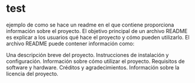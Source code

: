 # test
ejemplo de como se hace un readme en el que contiene proporciona información sobre el proyecto. El objetivo principal de un archivo README es explicar a los usuarios qué hace el proyecto y cómo pueden utilizarlo. El archivo README puede contener información como:

  Una descripción breve del proyecto.
  Instrucciones de instalación y configuración.
  Información sobre cómo utilizar el proyecto.
  Requisitos de software y hardware.
  Créditos y agradecimientos.
  Información sobre la licencia del proyecto.
  
